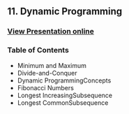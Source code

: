 ## 11. Dynamic Programming
### [View Presentation online](https://rawgit.com/TelerikAcademy/Data-Structures-and-Algorithms/master/11.%20Dynamic-Programming/slides/index.html)
### Table of Contents
* Minimum and Maximum
* Divide-and-Conquer
* Dynamic ProgrammingConcepts
* Fibonacci Numbers
* Longest IncreasingSubsequence
* Longest CommonSubsequence
